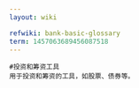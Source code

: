 ```yaml
---
layout: wiki

refwiki: bank-basic-glossary
term: 1457063689456087518
---
```


```
#投资和筹资工具 
用于投资和筹资的工具，如股票、债券等。

```
